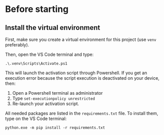 # Before starting

## Install the virtual environment
First, make sure you create a virtual environment for this project (use `venv` preferably).

Then, open the VS Code terminal and type:

`.\.venv\Scripts\Activate.ps1`

This will launch the activation script through Powershell. If you get an execution error because the script execution is deactivated on your device, then:

1. Open a Powershell terminal as administrator
2. Type `set-executionpolicy unrestricted`
3. Re-launch your activation script.

All needed packages are listed in the `requirements.txt` file. To install them, type on the VS Code terminal:

`python.exe -m pip install -r requirements.txt`
